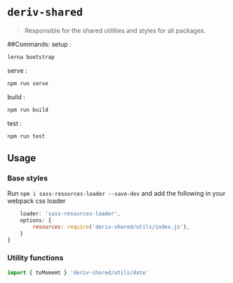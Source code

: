 # `deriv-shared`
> Responsible for the shared utilities and styles for all packages.

##Commands:
setup :
  ```sh 
  lerna bootstrap
  ```
serve : 
  ```sh 
  npm run serve
  ```
build : 
  ```sh 
  npm run build
  ```
test  :
  ```sh 
  npm run test
  ```

## Usage

### Base styles
Run `npm i sass-resources-loader --save-dev` and add the following in your webpack css loader

```js {
    loader: 'sass-resources-loader',
    options: {
        resources: require('deriv-shared/utils/index.js'),
    }
}
```

### Utility functions
```js
import { toMomemt } 'deriv-shared/utils/date'
```